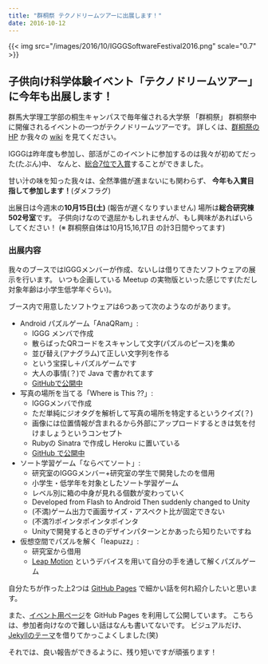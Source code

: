 ```yaml
---
title: "群桐祭 テクノドリームツアーに出展します！"
date: 2016-10-12
---
```


{{< img src="/images/2016/10/IGGGSoftwareFestival2016.png" scale="0.7" >}}

## 子供向け科学体験イベント「テクノドリームツアー」に今年も出展します！

群馬大学理工学部の桐生キャンパスで毎年催される大学祭 「群桐祭」
群桐祭中に開催されるイベントの一つがテクノドリームツアーです。
詳しくは、[群桐祭のHP](http://guntohfes.com/) か我々の [wiki](//www.iggg.org/wiki/?%E7%BE%A4%E6%A1%90%E7%A5%AD%202016) を見てください。

IGGGは昨年度も参加し、部活がこのイベントに参加するのは我々が初めてだった(たぶん)中、
なんと、[総合7位で入賞](//www.iggg.org/news/result_of_guntohfes_2015/)することができました。

甘い汁の味を知った我々は、全然準備が進まないにも関わらず、
**今年も入賞目指して参加します！**(ダメフラグ)

出展日は今週末の**10月15日(土)** (報告が遅くなりすいません)
場所は**総合研究棟502号室**です。
子供向けなので退屈かもしれませんが、もし興味があればいらしてください！
(※ 群桐祭自体は10月15,16,17日 の計3日間やってます)

### 出展内容

我々のブースではIGGGメンバーが作成、ないしは借りてきたソフトウェアの展示を行います。
いつも企画している Meetup の実物版といった感じです(ただし対象年齢は小学生低学年ぐらい)。

ブース内で用意したソフトウェアは6つあって次のようなのがあります。

* Android パズルゲーム「AnaQRam」:
    * IGGG メンバで作成
    * 散らばったQRコードをスキャンして文字(パズルのピース)を集め
    * 並び替え(アナグラム)て正しい文字列を作る
    * という宝探し＋パズルゲームです
    * 大人の事情(？)で Java で書かれてます
    * [GitHubで公開中](https://github.com/matsubara0507/AnaQRam)
* 写真の場所を当てる「Where is This ??」:
    * IGGGメンバで作成
    * ただ単純にジオタグを解析して写真の場所を特定するというクイズ(？)
    * 画像には位置情報が含まれるから外部にアップロードするときは気を付けましょうというコンセプト
    * Rubyの Sinatra で作成し Heroku に置いている
    * [GitHub で公開中](https://github.com/atpons/exifchan)
* ソート学習ゲーム「ならべてソート」:
    * 研究室のIGGGメンバー+研究室の学生で開発したのを借用
    * 小学生・低学年を対象としたソート学習ゲーム
    * レベル別に箱の中身が見れる個数が変わっていく
    * Developed from Flash to Android Then suddenly changed to Unity
    * (不満)ゲーム出力で画面サイズ・アスペクト比が固定できない
    * (不満?)ポインタポインタポインタ
    * Unityで開発するときのデザインパターンとかあったら知りたいですね
* 仮想空間でパズルを解く「leapuzz」:
    * 研究室から借用
    * [Leap Motion](https://www.leapmotion.com/?lang=jp) というデバイスを用いて自分の手を通して解くパズルゲーム

自分たちが作った上2つは [GitHub Pages](http://iggg.github.io/) で細かい話を何れ紹介したいと思います。

また、[イベント用ページ](https://iggg.github.io/guntoh-fes/)を GitHub Pages を利用して公開しています。
こちらは、参加者向けなので難しい話はなんも書いてないです。
ビジュアルだけ、[Jekyllのテーマ](https://github.com/volny/creative-theme-jekyll)を借りてかっこよくしました(笑)

それでは、良い報告ができるように、残り短いですが頑張ります！

